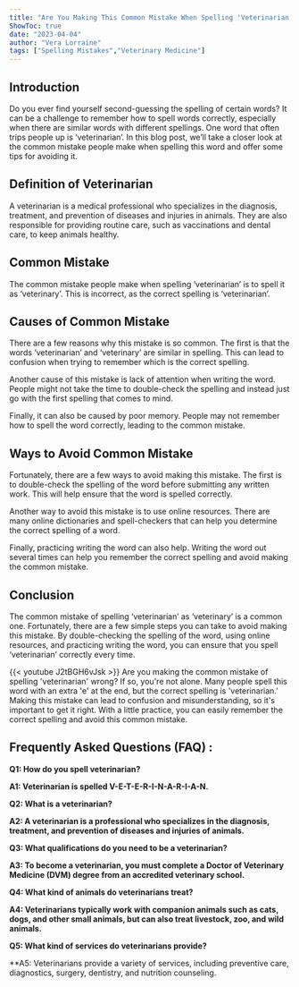 ```yaml
---
title: "Are You Making This Common Mistake When Spelling 'Veterinarian'? Find Out Now!"
ShowToc: true 
date: "2023-04-04"
author: "Vera Lorraine" 
tags: ["Spelling Mistakes","Veterinary Medicine"]
---
```

## Introduction 
Do you ever find yourself second-guessing the spelling of certain words? It can be a challenge to remember how to spell words correctly, especially when there are similar words with different spellings. One word that often trips people up is ‘veterinarian’. In this blog post, we’ll take a closer look at the common mistake people make when spelling this word and offer some tips for avoiding it. 

## Definition of Veterinarian 
A veterinarian is a medical professional who specializes in the diagnosis, treatment, and prevention of diseases and injuries in animals. They are also responsible for providing routine care, such as vaccinations and dental care, to keep animals healthy. 

## Common Mistake 
The common mistake people make when spelling ‘veterinarian’ is to spell it as ‘veterinary’. This is incorrect, as the correct spelling is ‘veterinarian’. 

## Causes of Common Mistake 
There are a few reasons why this mistake is so common. The first is that the words ‘veterinarian’ and ‘veterinary’ are similar in spelling. This can lead to confusion when trying to remember which is the correct spelling. 

Another cause of this mistake is lack of attention when writing the word. People might not take the time to double-check the spelling and instead just go with the first spelling that comes to mind. 

Finally, it can also be caused by poor memory. People may not remember how to spell the word correctly, leading to the common mistake. 

## Ways to Avoid Common Mistake 
Fortunately, there are a few ways to avoid making this mistake. The first is to double-check the spelling of the word before submitting any written work. This will help ensure that the word is spelled correctly. 

Another way to avoid this mistake is to use online resources. There are many online dictionaries and spell-checkers that can help you determine the correct spelling of a word. 

Finally, practicing writing the word can also help. Writing the word out several times can help you remember the correct spelling and avoid making the common mistake. 

## Conclusion 
The common mistake of spelling ‘veterinarian’ as ‘veterinary’ is a common one. Fortunately, there are a few simple steps you can take to avoid making this mistake. By double-checking the spelling of the word, using online resources, and practicing writing the word, you can ensure that you spell ‘veterinarian’ correctly every time.

{{< youtube J2tBGH6vJsk >}} 
Are you making the common mistake of spelling 'veterinarian' wrong? If so, you're not alone. Many people spell this word with an extra 'e' at the end, but the correct spelling is 'veterinarian.' Making this mistake can lead to confusion and misunderstanding, so it's important to get it right. With a little practice, you can easily remember the correct spelling and avoid this common mistake.

## Frequently Asked Questions (FAQ) :
**Q1: How do you spell veterinarian?**

**A1: Veterinarian is spelled V-E-T-E-R-I-N-A-R-I-A-N.**

**Q2: What is a veterinarian?**

**A2: A veterinarian is a professional who specializes in the diagnosis, treatment, and prevention of diseases and injuries of animals.**

**Q3: What qualifications do you need to be a veterinarian?**

**A3: To become a veterinarian, you must complete a Doctor of Veterinary Medicine (DVM) degree from an accredited veterinary school.**

**Q4: What kind of animals do veterinarians treat?**

**A4: Veterinarians typically work with companion animals such as cats, dogs, and other small animals, but can also treat livestock, zoo, and wild animals.**

**Q5: What kind of services do veterinarians provide?**

**A5: Veterinarians provide a variety of services, including preventive care, diagnostics, surgery, dentistry, and nutrition counseling.





